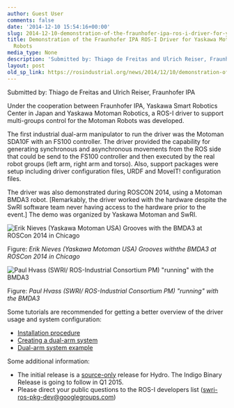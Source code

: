 ```yaml
---
author: Guest User
comments: false
date: '2014-12-10 15:54:16+00:00'
slug: 2014-12-10-demonstration-of-the-fraunhofer-ipa-ros-i-driver-for-yaskawa-motoman-dual-arm-robots
title: Demonstration of the Fraunhofer IPA ROS-I Driver for Yaskawa Motoman Dual Arm
  Robots
media_type: None
description: 'Submitted by: Thiago de Freitas and Ulrich Reiser, Fraunhofer IPA'
layout: post
old_sp_link: https://rosindustrial.org/news/2014/12/10/demonstration-of-the-fraunhofer-ipa-ros-i-driver-for-yaskawa-motoman-dual-arm-robots
---
```


Submitted by: Thiago de Freitas and Ulrich Reiser, Fraunhofer IPA

Under the cooperation between Fraunhofer IPA, Yaskawa Smart Robotics Center in Japan and Yaskawa Motoman Robotics, a ROS-I driver to support multi-groups control for the Motoman Robots was developed.

The first industrial dual-arm manipulator to run the driver was the Motoman SDA10F with an FS100 controller. 
The driver provided the capability for generating synchronous and asynchronous movements from the ROS side that could be send to the FS100 controller and then executed by the real robot groups (left arm, right arm and torso). Also, support packages were setup including driver configuration files, URDF and MoveIT! configuration files.

The driver was also demonstrated during ROSCON 2014, using a Motoman BMDA3 robot. [Remarkably, the driver worked with the hardware despite the SwRI software team never having access to the hardware prior to the event.] The demo was organized by Yaskawa Motoman and SwRI.

![Erik Nieves (Yaskawa Motoman USA) Grooves with&nbsp;the BMDA3 at ROSCon 2014 in Chicago](https://images.squarespace-cdn.com/content/v1/51df34b1e4b08840dcfd2841/1418225857184-21TPWLVC2GJ3TFNKMCY2/Erik+w+BMDA3)

Figure: *Erik Nieves (Yaskawa Motoman USA) Grooves withthe BMDA3 at ROSCon 2014 in Chicago*

![Paul Hvass (SWRI/ ROS-Industrial Consortium PM) "running" with the BMDA3](https://images.squarespace-cdn.com/content/v1/51df34b1e4b08840dcfd2841/1418225905363-A9ZJZSS5U4BW1DCZ9VGS/IMG_1896.JPG)

Figure: *Paul Hvass (SWRI/ ROS-Industrial Consortium PM) "running" with the BMDA3*

Some tutorials are recommended for getting a better overview of the driver usage and system configuration:

* [Installation procedure](http://wiki.ros.org/motoman_driver/Tutorials/indigo/InstallServer)
* [Creating a dual-arm system](http://wiki.ros.org/motoman_driver/Tutorials/Creating%20a%20Dual-Arm%20System)
* [Dual-arm system example](https://github.com/ros-industrial/motoman/tree/hydro-devel/motoman_sda10f_moveit_config)

Some additional information:

* The initial release is a [source-only](https://github.com/ros-industrial/motoman/tree/hydro-devel) release for Hydro. The Indigo Binary Release is going to follow in Q1 2015.
* Please direct your public questions to the ROS-I developers list ([swri-ros-pkg-dev@googlegroups.com](http://swri-ros-pkg-dev@googlegroups.com))


